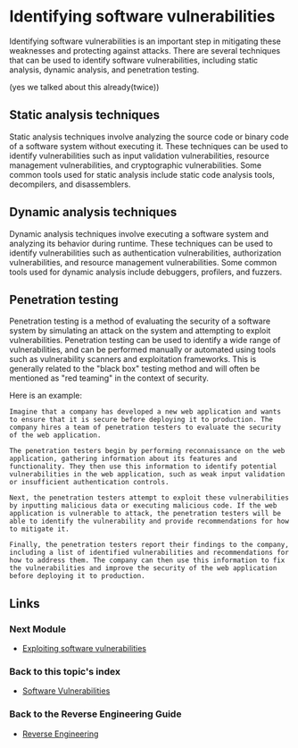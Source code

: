 # Identifying software vulnerabilities

Identifying software vulnerabilities is an important step in mitigating these weaknesses and protecting against attacks. There are several techniques that can be used to identify software vulnerabilities, including static analysis, dynamic analysis, and penetration testing.
  
(yes we talked about this already(twice))
## Static analysis techniques

Static analysis techniques involve analyzing the source code or binary code of a software system without executing it. These techniques can be used to identify vulnerabilities such as input validation vulnerabilities, resource management vulnerabilities, and cryptographic vulnerabilities. Some common tools used for static analysis include static code analysis tools, decompilers, and disassemblers.

## Dynamic analysis techniques 

Dynamic analysis techniques involve executing a software system and analyzing its behavior during runtime. These techniques can be used to identify vulnerabilities such as authentication vulnerabilities, authorization vulnerabilities, and resource management vulnerabilities. Some common tools used for dynamic analysis include debuggers, profilers, and fuzzers.

## Penetration testing

Penetration testing is a method of evaluating the security of a software system by simulating an attack on the system and attempting to exploit vulnerabilities. Penetration testing can be used to identify a wide range of vulnerabilities, and can be performed manually or automated using tools such as vulnerability scanners and exploitation frameworks. This is generally related to the "black box" testing method and will often be mentioned as "red teaming" in the context of security.

Here is an example:

`Imagine that a company has developed a new web application and wants to ensure that it is secure before deploying it to production. The company hires a team of penetration testers to evaluate the security of the web application.`

`The penetration testers begin by performing reconnaissance on the web application, gathering information about its features and functionality. They then use this information to identify potential vulnerabilities in the web application, such as weak input validation or insufficient authentication controls.`

`Next, the penetration testers attempt to exploit these vulnerabilities by inputting malicious data or executing malicious code. If the web application is vulnerable to attack, the penetration testers will be able to identify the vulnerability and provide recommendations for how to mitigate it.`

`Finally, the penetration testers report their findings to the company, including a list of identified vulnerabilities and recommendations for how to address them. The company can then use this information to fix the vulnerabilities and improve the security of the web application before deploying it to production.`

## Links
### Next Module
- [Exploiting software vulnerabilities](./Exploiting%20software%20vulnerabilities.md)
### Back to this topic's index
- [Software Vulnerabilities](./Table%20of%20Contents.md)
### Back to the Reverse Engineering Guide
- [Reverse Engineering](../README.md)
